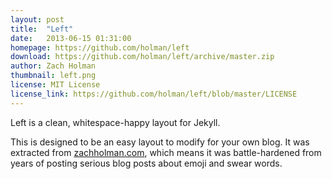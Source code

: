 ```yaml
---
layout: post
title:  "Left"
date:   2013-06-15 01:31:00
homepage: https://github.com/holman/left
download: https://github.com/holman/left/archive/master.zip
author: Zach Holman
thumbnail: left.png
license: MIT License
license_link: https://github.com/holman/left/blob/master/LICENSE
---
```


Left is a clean, whitespace-happy layout for Jekyll.

This is designed to be an easy layout to modify for your own blog. It was extracted from [zachholman.com](http://zachholman.com/), which means it was battle-hardened from years of posting serious blog posts about emoji and swear words.